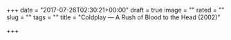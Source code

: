 +++
date = "2017-07-26T02:30:21+00:00"
draft = true
image = ""
rated = ""
slug = ""
tags = ""
title = "Coldplay — A Rush of Blood to the Head (2002)"

+++
